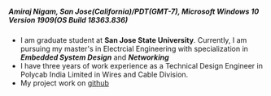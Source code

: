 ##### Amiraj Nigam, San Jose(California)/PDT(GMT-7), Microsoft Windows 10 Version 1909(OS Build 18363.836)
* I am graduate student at **San Jose State University**. Currently, I am pursuing my master's in Electrcial Engineering with specialization in **_Embedded System Design_** and **_Networking_** 
* I have three years of work experience as a Technical Design Engineer in Polycab India Limited in Wires and Cable Division.
* My project work on [github](https://github.com/amirajnigam)
